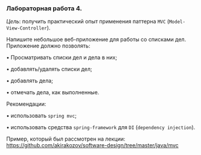 ### Лабораторная работа 4.

_Цель_: получить практический опыт применения паттерна `MVC` (`Model-View-Controller`).

Напишите небольшое веб-приложение для работы со списками дел. Приложение должно позволять:

• Просматривать списки дел и дела в них;

• добавлять/удалять списки дел;

• добавлять дела;

• отмечать дела, как выполненные.

Рекомендации:

• использовать `spring mvc`;

• использовать средства `spring-framework` для `DI` (`dependency injection`).

Пример, который был рассмотрен на лекции:
https://github.com/akirakozov/software-design/tree/master/java/mvc